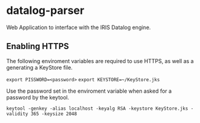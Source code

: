 # datalog-parser
Web Application to interface with the IRIS Datalog engine.

## Enabling HTTPS
The following enviroment variables are required to use HTTPS, as well as a generating a KeyStore file.

`export PISSWORD=<password>`
`export KEYSTORE=~/KeyStore.jks`

Use the password set in the enviroment variable when asked for a password by the keytool.

`keytool -genkey -alias localhost -keyalg RSA -keystore KeyStore.jks -validity 365 -keysize 2048`

